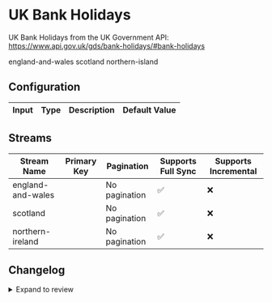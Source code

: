 # UK Bank Holidays
UK Bank Holidays from the UK Government API: 
https://www.api.gov.uk/gds/bank-holidays/#bank-holidays

england-and-wales
scotland
northern-island 

## Configuration

| Input | Type | Description | Default Value |
|-------|------|-------------|---------------|

## Streams
| Stream Name | Primary Key | Pagination | Supports Full Sync | Supports Incremental |
|-------------|-------------|------------|---------------------|----------------------|
| england-and-wales |  | No pagination | ✅ |  ❌  |
| scotland |  | No pagination | ✅ |  ❌  |
| northern-ireland |  | No pagination | ✅ |  ❌  |

## Changelog

<details>
  <summary>Expand to review</summary>

| Version          | Date              | Pull Request | Subject        |
|------------------|-------------------|--------------|----------------|
| 0.0.1 | 2025-02-27 | | Initial release by [@accesstechnology-mike](https://github.com/accesstechnology-mike) via Connector Builder |

</details>
